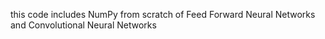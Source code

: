 this code includes NumPy from scratch of Feed Forward Neural Networks and Convolutional Neural Networks
